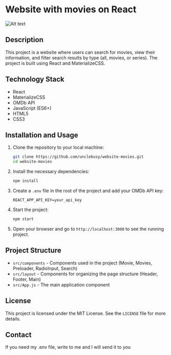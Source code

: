 # Website with movies on React

![Alt text](https://i.ibb.co/Xs7YgNs/Screenshot-1.png)

## Description

This project is a website where users can search for movies, view their information, and filter search results by type (all, movies, or series). The project is built using React and MaterializeCSS.

## Technology Stack

- React
- MaterializeCSS
- OMDb API
- JavaScript (ES6+)
- HTML5
- CSS3

## Installation and Usage

1. Clone the repository to your local machine:

    ```bash
    git clone https://github.com/unclebusy/website-movies.git
    cd website-movies
    ```

2. Install the necessary dependencies:

    ```bash
    npm install
    ```

3. Create a `.env` file in the root of the project and add your OMDb API key:

    ```env
    REACT_APP_API_KEY=your_api_key
    ```

4. Start the project:

    ```bash
    npm start
    ```

5. Open your browser and go to `http://localhost:3000` to see the running project.

## Project Structure

- `src/components` - Components used in the project (Movie, Movies, Preloader, RadioInput, Search)
- `src/layout` - Components for organizing the page structure (Header, Footer, Main)
- `src/App.js` - The main application component

## License

This project is licensed under the MIT License. See the `LICENSE` file for more details.

## Contact

If you need my .env file, write to me and I will send it to you

